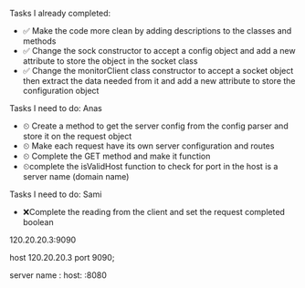 

Tasks I already completed:
- ✅ Make the code more clean by adding descriptions to the classes and methods
- ✅ Change the sock constructor to accept a config object and add a new attribute to store the object in the socket class
- ✅ Change the monitorClient class constructor to accept a socket object then extract the data needed from it and add a new attribute to store the configuration object

Tasks I need to do: Anas
- ⏲ Create a method to get the server config from the config parser and store it on the request object
- ⏲ Make each request have its own server configuration and routes
- ⏲ Complete the GET method and make it function
- ⏲complete the isValidHost function to check for port in the host is a server name (domain name) 

Tasks I need to do: Sami
- ❌Complete the reading from the client and set the request completed boolean




120.20.20.3:9090

host 120.20.20.3
port 9090;

server name :
host:
:8080

